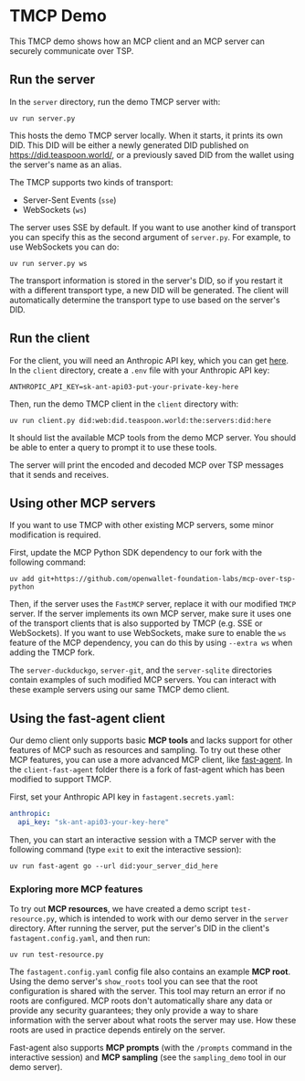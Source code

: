 # TMCP Demo

This TMCP demo shows how an MCP client and an MCP server can securely communicate over TSP.

## Run the server

In the `server` directory, run the demo TMCP server with:

```
uv run server.py
```

This hosts the demo TMCP server locally. When it starts, it prints its own DID. This DID will be either a newly generated DID published on <https://did.teaspoon.world/>, or a previously saved DID from the wallet using the server's name as an alias.

The TMCP supports two kinds of transport:

- Server-Sent Events (`sse`)
- WebSockets (`ws`)

The server uses SSE by default. If you want to use another kind of transport you can specify this as the second argument of `server.py`. For example, to use WebSockets you can do:

```
uv run server.py ws
```

The transport information is stored in the server's DID, so if you restart it with a different transport type, a new DID will be generated. The client will automatically determine the transport type to use based on the server's DID.

## Run the client

For the client, you will need an Anthropic API key, which you can get [here](https://console.anthropic.com/settings/keys). In the `client` directory, create a `.env` file with your Anthropic API key:

```
ANTHROPIC_API_KEY=sk-ant-api03-put-your-private-key-here
```

Then, run the demo TMCP client in the `client` directory with:

```
uv run client.py did:web:did.teaspoon.world:the:servers:did:here
```

It should list the available MCP tools from the demo MCP server. You should be able to enter a query to prompt it to use these tools.

The server will print the encoded and decoded MCP over TSP messages that it sends and receives.

## Using other MCP servers

If you want to use TMCP with other existing MCP servers, some minor modification is required.

First, update the MCP Python SDK dependency to our fork with the following command:

```
uv add git+https://github.com/openwallet-foundation-labs/mcp-over-tsp-python
```

Then, if the server uses the `FastMCP` server, replace it with our modified `TMCP` server. If the server implements its own MCP server, make sure it uses one of the transport clients that is also supported by TMCP (e.g. SSE or WebSockets). If you want to use WebSockets, make sure to enable the `ws` feature of the MCP dependency, you can do this by using `--extra ws` when adding the TMCP fork.

The `server-duckduckgo`, `server-git`, and the `server-sqlite` directories contain examples of such modified MCP servers. You can interact with these example servers using our same TMCP demo client.

## Using the fast-agent client

Our demo client only supports basic **MCP tools** and lacks support for other features of MCP such as resources and sampling. To try out these other MCP features, you can use a more advanced MCP client, like [fast-agent](https://github.com/evalstate/fast-agent). In the `client-fast-agent` folder there is a fork of fast-agent which has been modified to support TMCP.

First, set your Anthropic API key in `fastagent.secrets.yaml`:

```yaml
anthropic:
  api_key: "sk-ant-api03-your-key-here"
```

Then, you can start an interactive session with a TMCP server with the following command (type `exit` to exit the interactive session):

```
uv run fast-agent go --url did:your_server_did_here
```

### Exploring more MCP features

To try out **MCP resources**, we have created a demo script `test-resource.py`, which is intended to work with our demo server in the `server` directory. After running the server, put the server's DID in the client's `fastagent.config.yaml`, and then run:

```
uv run test-resource.py
```

The `fastagent.config.yaml` config file also contains an example **MCP root**. Using the demo server's `show_roots` tool you can see that the root configuration is shared with the server. This tool may return an error if no roots are configured. MCP roots don't automatically share any data or provide any security guarantees; they only provide a way to share information with the server about what roots the server may use. How these roots are used in practice depends entirely on the server.

Fast-agent also supports **MCP prompts** (with the `/prompts` command in the interactive session) and **MCP sampling** (see the `sampling_demo` tool in our demo server).
